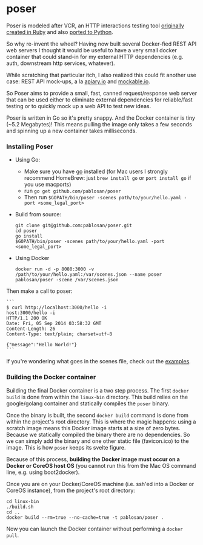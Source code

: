 poser
=====

Poser is modeled after VCR, an HTTP interactions testing tool [originally created in Ruby](https://github.com/vcr/vcr) and also [ported to Python](https://github.com/kevin1024/vcrpy).

So why re-invent the wheel? Having now built several Docker-fied REST API web servers I thought it would be useful to have a very small docker container that could stand-in for my external HTTP dependencies (e.g. auth, downstream http services, whatever).

While scratching that particular itch, I also realized this could fit another use case: REST API mock-ups, a la [apiary.io](http://apiary.io/) and [mockable.io](http://www.mockable.io/).

So Poser aims to provide a small, fast, canned request/response web server that can be used either to eliminate external dependencies for reliable/fast testing or to quickly mock up a web API to test new ideas.

Poser is written in Go so it's pretty snappy. And the Docker container is tiny (~5.2 Megabytes)! This means pulling the image only takes a few seconds and spinning up a new container takes milliseconds.

### Installing Poser

  * Using Go:
    * Make sure you have [go](http://golang.org/) installed (for Mac users I strongly recommend HomeBrew: just `brew install go` or `port install go` if you use macports)
    * run `go get github.com/pablosan/poser`
    * Then run `$GOPATH/bin/poser -scenes path/to/your/hello.yaml -port <some_legal_port>`
  * Build from source:

    ```
    git clone git@github.com:pablosan/poser.git
    cd poser
    go install
    $GOPATH/bin/poser -scenes path/to/your/hello.yaml -port <some_legal_port>
    ```

  * Using Docker

    `docker run -d -p 8080:3000 -v /path/to/your/hello.yaml:/var/scenes.json --name poser pablosan/poser -scene /var/scenes.json`

  Then make a call to poser:

    ```
    $ curl http://localhost:3000/hello -i
    host:3000/hello -i
    HTTP/1.1 200 OK
    Date: Fri, 05 Sep 2014 03:58:32 GMT
    Content-Length: 26
    Content-Type: text/plain; charset=utf-8

    {"message":"Hello World!"}
    ```

If you're wondering what goes in the scenes file, check out the [examples](examples).

### Building the Docker container

Building the final Docker container is a two step process. The first `docker build` is done from within the `linux-bin` directory. This build relies on the google/golang container and statically compiles the `poser` binary.

Once the binary is built, the second `docker build` command is done from within the project's root directory. This is where the magic happens: using a scratch image means this Docker image starts at a size of zero bytes. Because we statically compiled the binary there are no dependencies. So we can simply add the binary and one other static file (favicon.ico) to the image. This is how `poser` keeps its svelte figure.

Because of this process, __building the Docker image must occur on a Docker or CoreOS host OS__ (you cannot run this from the Mac OS command line, e.g. using boot2docker).

Once you are on your Docker/CoreOS machine (i.e. ssh'ed into a Docker or CoreOS instance), from the project's root directory:

  ```shell
  cd linux-bin
  ./build.sh
  cd ..
  docker build --rm=true --no-cache=true -t pablosan/poser .
  ```

Now you can launch the Docker container without performing a `docker pull`.
